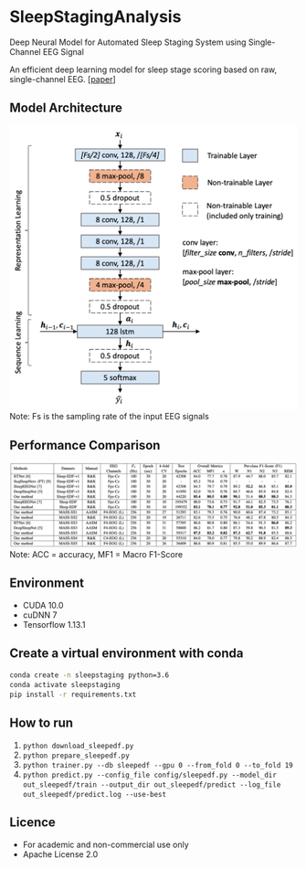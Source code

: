 # SleepStagingAnalysis
Deep Neural Model for Automated Sleep Staging System using Single-Channel EEG Signal



An efficient deep learning model for sleep stage scoring based on raw, single-channel EEG.
[[paper](https://link.springer.com/chapter/10.1007/978-981-19-6525-8_6)]




## Model Architecture
![TinySleepNet](./img/tinysleepnet.png)
Note: Fs is the sampling rate of the input EEG signals

## Performance Comparison
![Performance Comparison](./img/compare_performance.png)
Note: ACC = accuracy, MF1 = Macro F1-Score


## Environment

* CUDA 10.0
* cuDNN 7
* Tensorflow 1.13.1

## Create a virtual environment with conda

```bash
conda create -n sleepstaging python=3.6
conda activate sleepstaging
pip install -r requirements.txt
```

## How to run

1. `python download_sleepedf.py`
1. `python prepare_sleepedf.py`
1. `python trainer.py --db sleepedf --gpu 0 --from_fold 0 --to_fold 19`
1. `python predict.py --config_file config/sleepedf.py --model_dir out_sleepedf/train --output_dir out_sleepedf/predict --log_file out_sleepedf/predict.log --use-best`


## Licence
- For academic and non-commercial use only
- Apache License 2.0
